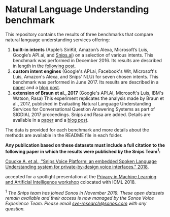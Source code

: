# Natural Language Understanding benchmark

This repository contains the results of three benchmarks that compare natural language understanding services offering:
1. **built-in intents** (Apple’s SiriKit, Amazon’s Alexa, Microsoft’s Luis,
Google’s API.ai, and [Snips.ai](https://snips.ai/)) on a selection of
various intents. This benchmark was performed in December 2016. Its results
are described in length in the [following post](https://medium.com/snips-ai/benchmarking-natural-language-understanding-systems-d35be6ce568d).
2. **custom intent engines** (Google's API.ai, Facebook's Wit, Microsoft's Luis, Amazon's Alexa, and Snips' NLU) for seven chosen intents. This benchmark was performed in June 2017. Its results are described in a [paper](https://arxiv.org/abs/1805.10190) and a [blog post](https://medium.com/@alicecoucke/benchmarking-natural-language-understanding-systems-google-facebook-microsoft-and-snips-2b8ddcf9fb19).
3. **extension of Braun et al., 2017** (Google's API.AI, Microsoft's Luis, IBM's Watson, Rasa)
This experiment replicates the analysis made by Braun et al., 2017, published in Evaluating Natural Language Understanding Services for Conversational Question Answering Systems as part of SIGDIAL 2017 proceedings. Snips and Rasa are added. Details are available in a [paper](https://arxiv.org/abs/1805.10190) and a [blog post](https://medium.com/snips-ai/an-introduction-to-snips-nlu-the-open-source-library-behind-snips-embedded-voice-platform-b12b1a60a41a).

The data is provided for each benchmark and more details about the methods are available in the README file in each folder.

**Any publication based on these datasets must include a full citation to the following paper in which the results were published by the Snips Team<sup>1</sup>:** 

[Coucke A. et al., "Snips Voice Platform: an embedded Spoken Language Understanding system 
for private-by-design voice interfaces." 2018,](https://arxiv.org/abs/1805.10190)

accepted for a spotlight presentation at the [Privacy in Machine Learning and Artificial Intelligence workshop](https://pimlai.github.io/pimlai18/#papers) colocated with ICML 2018.



<sup>1</sup> *The Snips team has joined Sonos in November 2019. These open datasets remain available and their access is now managed by the Sonos Voice Experience Team. Please email sve-research@sonos.com with any question.*
